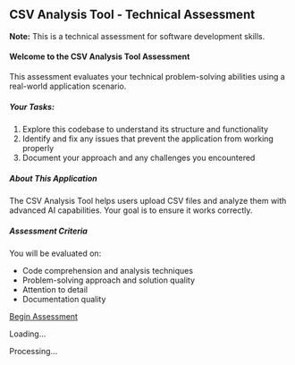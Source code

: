 ## CSV Analysis Tool - Technical Assessment

**Note:** This is a technical assessment for software development skills.


#### Welcome to the CSV Analysis Tool Assessment

This assessment evaluates your technical problem-solving abilities using a real-world application scenario.

##### Your Tasks:

1. Explore this codebase to understand its structure and functionality
2. Identify and fix any issues that prevent the application from working properly
3. Document your approach and any challenges you encountered

##### About This Application

The CSV Analysis Tool helps users upload CSV files and analyze them with advanced AI capabilities. Your goal is to ensure it works correctly.

##### Assessment Criteria

You will be evaluated on:

- Code comprehension and analysis techniques
- Problem-solving approach and solution quality
- Attention to detail
- Documentation quality

[Begin Assessment](https://etherllc-test1.replit.app/app)

Loading...

Processing...